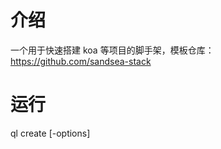 # 介绍

一个用于快速搭建 koa 等项目的脚手架，模板仓库：https://github.com/sandsea-stack

# 运行

ql create <project-name> [-options]
